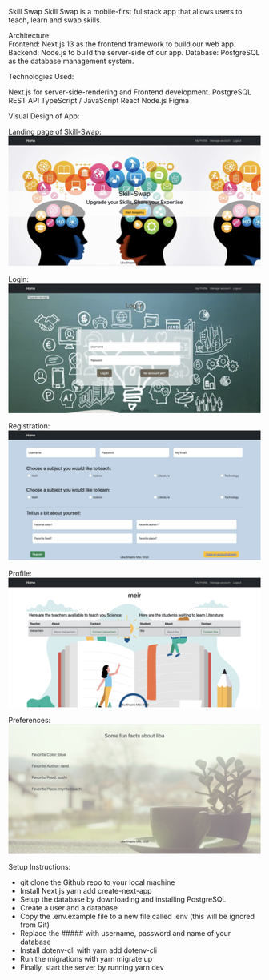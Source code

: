 Skill Swap
Skill Swap is a mobile-first fullstack app that allows users to teach, learn and swap skills.

Architecture: </br>
Frontend: Next.js 13 as the frontend framework to build our web app.
Backend: Node.js to build the server-side of our app.
Database: PostgreSQL as the database management system.
</br>

Technologies Used: </br>

Next.js for server-side-rendering and Frontend development.
PostgreSQL
REST API
TypeScript / JavaScript
React
Node.js
Figma
</br>

Visual Design of App:

Landing page of Skill-Swap:
<br>
![landingpage](public/landing.png)

Login:
<br>
![login](public/login.png)

Registration:
<br>
![registration](public/register.png)

Profile:
<br>
![profile](public/profile.png)

Preferences:
<br>
![login](public/preferences.png)

Setup Instructions: </br>

- git clone the Github repo to your local machine
- Install Next.js yarn add create-next-app
- Setup the database by downloading and installing PostgreSQL
- Create a user and a database
- Copy the .env.example file to a new file called .env (this will be ignored from Git)
- Replace the ##### with username, password and name of your database
- Install dotenv-cli with yarn add dotenv-cli
- Run the migrations with yarn migrate up
- Finally, start the server by running yarn dev
